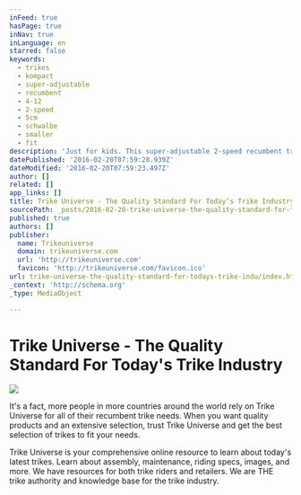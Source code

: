```yaml
---
inFeed: true
hasPage: true
inNav: true
inLanguage: en
starred: false
keywords:
  - trikes
  - kompact
  - super-adjustable
  - recumbent
  - 4-12
  - 2-speed
  - 5cm
  - schwalbe
  - smaller
  - fit
description: 'Just for kids. This super-adjustable 2-speed recumbent trike is made for the smaller folks. It will fit most children 4-12 years old. Shipped as a kit, it is super easy to assemble.'
datePublished: '2016-02-20T07:59:28.939Z'
dateModified: '2016-02-20T07:59:23.497Z'
author: []
related: []
app_links: []
title: Trike Universe - The Quality Standard For Today’s Trike Industry
sourcePath: _posts/2016-02-20-trike-universe-the-quality-standard-for-todays-trike-indu.md
published: true
authors: []
publisher:
  name: Trikeuniverse
  domain: trikeuniverse.com
  url: 'http://trikeuniverse.com'
  favicon: 'http://trikeuniverse.com/favicon.ico'
url: trike-universe-the-quality-standard-for-todays-trike-indu/index.html
_context: 'http://schema.org'
_type: MediaObject

---
```

# Trike Universe - The Quality Standard For Today's Trike Industry
![](https://the-grid-user-content.s3-us-west-2.amazonaws.com/e8d79ea9-59c2-4ef8-84d9-bd283aa28c31.jpg)

It's a fact, more people in more countries around the world rely on Trike Universe for all of their recumbent trike needs. When you want quality products and an extensive selection, trust Trike Universe and get the best selection of trikes to fit your needs.

Trike Universe is your comprehensive online resource to learn about today's latest trikes. Learn about assembly, maintenance, riding specs, images, and more. We have resources for both trike riders and retailers. We are THE trike authority and knowledge base for the trike industry.